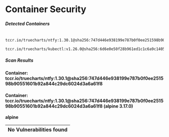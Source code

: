 # Container Security

##### Detected Containers

          tccr.io/truecharts/ntfy:1.30.1@sha256:747d446e938199e787b0f0ee251598b90551601b92a844c29dc6024d3a6a61f8
          tccr.io/truecharts/kubectl:v1.26.0@sha256:6d6e0e50f28b961ed1c1c6a9c140553238641591fbdc9ac7c1a348636f78c552

##### Scan Results

**Container: tccr.io/truecharts/ntfy:1.30.1@sha256:747d446e938199e787b0f0ee251598b90551601b92a844c29dc6024d3a6a61f8**

#### Container: tccr.io/truecharts/ntfy:1.30.1@sha256:747d446e938199e787b0f0ee251598b90551601b92a844c29dc6024d3a6a61f8 (alpine 3.17.0)
    

**alpine**

      
| No Vulnerabilities found         |
|:---------------------------------|

      

